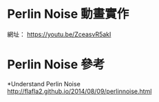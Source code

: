 # Perlin Noise 動畫實作

網址： https://youtu.be/ZceasvR5akI

# Perlin Noise 參考

*Understand Perlin Noise
http://flafla2.github.io/2014/08/09/perlinnoise.html

